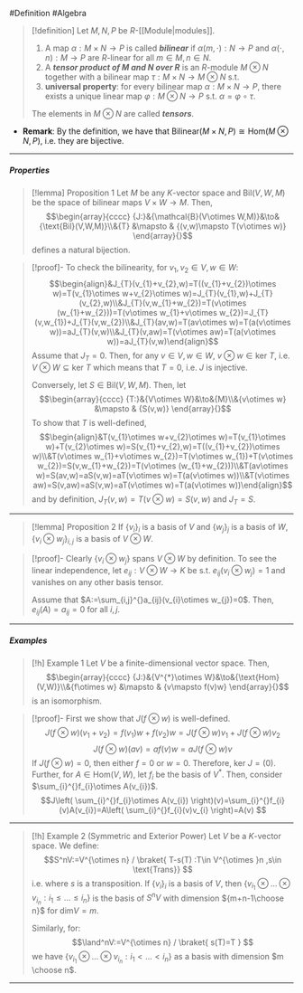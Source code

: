#Definition #Algebra 

> [!definition]
> Let $M,N,P$ be $R$-[[Module|modules]]. 
> 1. A map $\alpha:M\times N\to P$ is called ***bilinear*** if $\alpha(m,\cdot):N\to P$ and $\alpha(\cdot,n):M\to P$ are $R$-linear for all $m\in M,n\in N$.
> 2. A ***tensor product of $M$ and $N$ over $R$*** is an $R$-module $M\otimes N$ together with a bilinear map $\tau:M\times N\to M\otimes N$ s.t. 
> 	1. **universal property**: for every bilinear map $\alpha:M\times N\to P$, there exists a unique linear map $\varphi:M\otimes N\to P$ s.t. $\alpha=\varphi \circ \tau$.
> 
> The elements in $M\otimes N$ are called ***tensors***. 

- **Remark**: By the definition, we have that $\text{Bilinear}(M\times N, P)\cong \text{Hom}(M\otimes N,P)$, i.e. they are bijective.

---
##### Properties
> [!lemma] Proposition 1
> Let $M$ be any $K$-vector space and $\text{Bil}(V,W,M)$ be the space of bilinear maps $V\times W\to M$. Then, $$\begin{array}{cccc} {J:}&{\mathcal{B}(V\otimes W,M)}&\to&{\text{Bil}(V,W,M)}\\&{T} &\mapsto & {(v,w)\mapsto T(v\otimes w)} \end{array}{}$$defines a natural bijection.

> [!proof]-
> To check the bilinearity, for $v_{1},v_{2}\in V,w\in W$:$$\begin{align}&J_{T}(v_{1}+v_{2},w)=T((v_{1}+v_{2})\otimes w)=T(v_{1}\otimes w+v_{2}\otimes w)=J_{T}(v_{1},w)+J_{T}(v_{2},w)\\&J_{T}(v,w_{1}+w_{2})=T(v\otimes (w_{1}+w_{2}))=T(v\otimes w_{1}+v\otimes w_{2})=J_{T}(v,w_{1})+J_{T}(v,w_{2})\\&J_{T}(av,w)=T(av\otimes w)=T(a(v\otimes w))=aJ_{T}(v,w)\\&J_{T}(v,aw)=T(v\otimes aw)=T(a(v\otimes w))=aJ_{T}(v,w)\end{align}$$
> Assume that $J_{T}=0$. Then, for any $v\in V,w\in W$, $v\otimes w\in \text{ker }T$, i.e. $V\otimes W \subseteq \text{ker }T$ which means that $T=0$, i.e. $J$ is injective.
> 
> Conversely, let $S\in \text{Bil}(V,W,M)$. Then, let $$\begin{array}{cccc} {T:}&{V\otimes W}&\to&{M}\\&{v\otimes w} &\mapsto & {S(v,w)} \end{array}{}$$To show that $T$ is well-defined, $$\begin{align}&T(v_{1}\otimes w+v_{2}\otimes w)=T(v_{1}\otimes w)+T(v_{2}\otimes w)=S(v_{1}+v_{2},w)=T((v_{1}+v_{2})\otimes w)\\&T(v\otimes w_{1}+v\otimes w_{2})=T(v\otimes w_{1})+T(v\otimes w_{2})=S(v,w_{1}+w_{2})=T(v\otimes (w_{1}+w_{2}))\\&T(av\otimes w)=S(av,w)=aS(v,w)=aT(v\otimes w)=T(a(v\otimes w))\\&T(v\otimes aw)=S(v,aw)=aS(v,w)=aT(v\otimes w)=T(a(v\otimes w))\end{align}$$and by definition, $J_{T}(v,w)=T(v\otimes w)=S(v,w)$ and $J_{T}=S$.
---
> [!lemma] Proposition 2
> If $\{ v_{i} \}_{i}$ is a basis of $V$ and $\{ w_{j} \}_{j}$ is a basis of $W$, $\{ v_{i}\otimes w_{j} \}_{i,j}$ is a basis of $V\otimes W$. 

> [!proof]-
> Clearly $\{ v_{i}\otimes w_{j} \}$ spans $V\otimes W$ by definition. To see the linear independence, let $e_{ij}:V\otimes W\to K$ be s.t. $e_{ij}(v_{i}\otimes w_{j})=1$ and vanishes on any other basis tensor. 
> 
> Assume that $A:=\sum_{i,j}^{}a_{ij}(v_{i}\otimes w_{j})=0$. Then, $e_{ij}(A)=a_{ij}=0$ for all $i,j$.
---
##### Examples

> [!h] Example 1
> Let $V$ be a finite-dimensional vector space. Then, $$\begin{array}{cccc} {J:}&{V^{*}\otimes W}&\to&{\text{Hom}(V,W)}\\&{f\otimes w} &\mapsto & {v\mapsto f(v)w} \end{array}{}$$is an isomorphism.

> [!proof]-
> First we show that $J(f\otimes w)$ is well-defined. $$J(f\otimes w)(v_{1}+v_{2})=f(v_{1})w+f(v_{2})w=J(f\otimes w)v_{1}+J(f\otimes w)v_{2}$$$$J(f\otimes w)(av)=af(v)w=aJ(f\otimes w)v$$
> If $J(f\otimes w)=0$, then either $f=0$ or $w=0$. Therefore, $\text{ker }J=(0)$. Further, for $A\in \text{Hom}(V,W)$, let $f_{i}$ be the basis of $V^{*}$. Then, consider $\sum_{i}^{}f_{i}\otimes A(v_{i})$. $$J\left( \sum_{i}^{}f_{i}\otimes A(v_{i}) \right)(v)=\sum_{i}^{}f_{i}(v)A(v_{i})=A\left( \sum_{i}^{}f_{i}(v)v_{i} \right)=A(v) $$
---
> [!h] Example 2 (Symmetric and Exterior Power)
> Let $V$ be a $K$-vector space. We define: $$S^nV:=V^{\otimes n} / \braket{ T-s(T) :T\in V^{\otimes }n ,s\in \text{Trans}} $$i.e. where $s$ is a transposition. If $\{ v_{i} \}_{i}$ is a basis of $V$, then $\{ v_{i_{1}}\otimes\dots \otimes v_{i_{n}}:i_{1}\leq\dots\leq i_{n} \}$ is the basis of $S^nV$ with dimension ${m+n-1\choose n}$ for $\text{dim} V=m$.
> 
> Similarly, for: $$\land^nV:=V^{\otimes n} / \braket{ s(T)=T  } $$we have $\{ v_{i_{1}}\otimes\dots \otimes v_{i_{n}}:i_{1}<\dots<i_{n} \}$ as a basis with dimension $m \choose n$.
---
